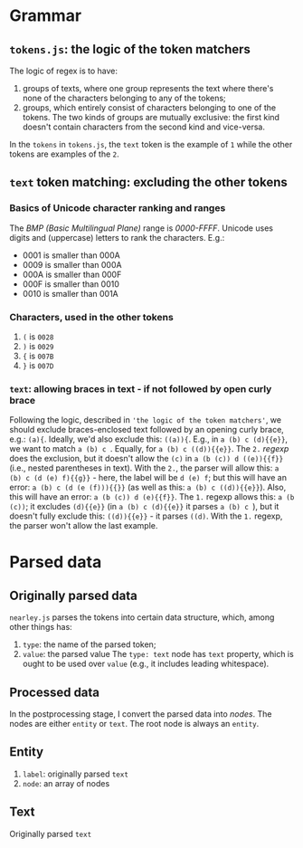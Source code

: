# Grammar
## `tokens.js`: the logic of the token matchers
The logic of regex is to have:
1. groups of texts, where one group represents the text where there's none of the characters belonging to any of the tokens;
2. groups, which entirely consist of characters belonging to one of the tokens.
The two kinds of groups are mutually exclusive: the first kind doesn't contain characters from the second kind and vice-versa.

In the `tokens` in `tokens.js`, the `text` token is the example of `1` while the other tokens are examples of the `2`.

## `text` token matching: excluding the other tokens
### Basics of Unicode character ranking and ranges
The *BMP (Basic Multilingual Plane)* range is *0000-FFFF*.
Unicode uses digits and (uppercase) letters to rank the characters. E.g.:
* 0001 is smaller than 000A
* 0009 is smaller than 000A
* 000A is smaller than 000F
* 000F is smaller than 0010
* 0010 is smaller than 001A

### Characters, used in the other tokens
1. `(` is `0028`
2. `)` is `0029`
3. `{` is `007B`
4. `}` is `007D`

### `text`: allowing braces in text - if not followed by open curly brace
Following the logic, described in `'the logic of the token matchers'`, we should exclude braces-enclosed text followed by an opening curly brace, e.g.: `(a){`. Ideally, we'd also exclude this: `((a)){`. E.g., in `a (b) c (d){{e}}`, we want to match `a (b) c `. Equally, for `a (b) c ((d)){{e}}`.
The `2.` *regexp* does the exclusion, but it doesn't allow the `(c)` in `a (b (c)) d ((e)){{f}}` (i.e., nested parentheses in text).
With the `2.`, the parser will allow this: `a (b) c (d (e) f){{g}}` - here, the label will be `d (e) f`; but this will have an error: `a (b) c (d (e (f))){{}}` (as well as this: `a (b) c ((d)){{e}}`). Also, this will have an error: `a (b (c)) d (e){{f}}`.
The `1.` regexp allows this: `a (b (c))`; it excludes `(d){{e}}` (in `a (b) c (d){{e}}` it parses `a (b) c `), but it doesn't fully exclude this: `((d)){{e}}` - it parses `((d)`.
With the `1.` regexp, the parser won't allow the last example.

# Parsed data
## Originally parsed data
`nearley.js` parses the tokens into certain data structure, which, among other things has:
1. `type`: the name of the parsed token;
2. `value`: the parsed value
The `type: text` node has `text` property, which is ought to be used over `value` (e.g., it includes leading whitespace).

## Processed data
In the postprocessing stage, I convert the parsed data into *nodes*.
The nodes are either `entity` or `text`. The root node is always an `entity`.

## Entity
1. `label`: originally parsed `text`
2. `node`: an array of nodes

## Text
Originally parsed `text`
